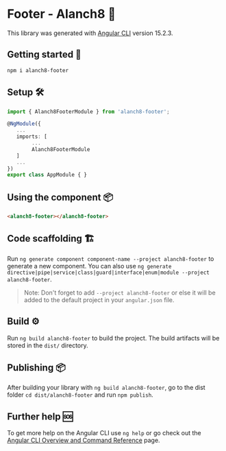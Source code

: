 # Footer - Alanch8 🚧

This library was generated with [Angular CLI](https://github.com/angular/angular-cli) version 15.2.3.

## Getting started 🚀

```npm
npm i alanch8-footer
```

## Setup 🛠

```typescript
import { Alanch8FooterModule } from 'alanch8-footer';

@NgModule({
   ...
   imports: [
        ...
        Alanch8FooterModule
   ]
   ...
})
export class AppModule { }
```

## Using the component 📦

```html
<alanch8-footer></alanch8-footer>
```

## Code scaffolding 🏗

Run `ng generate component component-name --project alanch8-footer` to generate a new component. You can also use `ng generate directive|pipe|service|class|guard|interface|enum|module --project alanch8-footer`.
> Note: Don't forget to add `--project alanch8-footer` or else it will be added to the default project in your `angular.json` file.

## Build ⚙

Run `ng build alanch8-footer` to build the project. The build artifacts will be stored in the `dist/` directory.

## Publishing 📦

After building your library with `ng build alanch8-footer`, go to the dist folder `cd dist/alanch8-footer` and run `npm publish`.

## Further help 🆘

To get more help on the Angular CLI use `ng help` or go check out the [Angular CLI Overview and Command Reference](https://angular.io/cli) page.